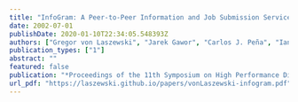 ```yaml
---
title: "InfoGram: A Peer-to-Peer Information and Job Submission Service"
date: 2002-07-01
publishDate: 2020-01-10T22:34:05.548393Z
authors: ["Gregor von Laszewski", "Jarek Gawor", "Carlos J. Peña", "Ian Foster"]
publication_types: ["1"]
abstract: ""
featured: false
publication: "*Proceedings of the 11th Symposium on High Performance Distributed Computing*"
url_pdf: "https://laszewski.github.io/papers/vonLaszewski-infogram.pdf"
---
```


